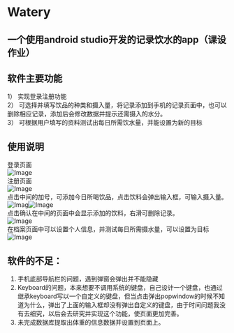 # Watery
## 一个使用android studio开发的记录饮水的app（课设作业）


## 软件主要功能
1）	实现登录注册功能  
2）	可选择并填写饮品的种类和摄入量，将记录添加到手机的记录页面中，也可以删除相应记录，添加后会修改数据并提示还需摄入的水分。  
3）	可根据用户填写的资料测试出每日所需饮水量，并能设置为新的目标  

## 使用说明
登录页面  
![Image](https://github.com/Quinnyuu/Watery/blob/master/app/src/main/res/productShow/login.png)  
注册页面  
 ![Image](https://github.com/Quinnyuu/Watery/blob/master/app/src/main/res/productShow/resign.png)  
点击中间的加号，可添加今日所喝饮品，点击饮料会弹出输入框，可输入摄入量。  
![Imag](https://github.com/Quinnyuu/Watery/blob/master/app/src/main/res/productShow/today.png)![Image](https://github.com/Quinnyuu/Watery/blob/master/app/src/main/res/productShow/today2.png)  
点击确认在中间的页面中会显示添加的饮料，右滑可删除记录。  
![Image](https://github.com/Quinnyuu/Watery/blob/master/app/src/main/res/productShow/record.png)  
在档案页面中可以设置个人信息，并测试每日所需摄水量，可以设置为目标  
![Image](https://github.com/Quinnyuu/Watery/blob/master/app/src/main/res/productShow/me.png)  

## 软件的不足：
1.	手机底部导航栏的问题，遇到弹窗会弹出并不能隐藏
2.	Keyboard的问题，本来想要不调用系统的键盘，自己设计一个键盘，也通过继承keyboard写以一个自定义的键盘，但当点击弹出popwindow的时候不知道为什么，弹出了上面的输入框却没有弹出自定义的键盘，由于时间问题我没有去细究，以后会去研究并实现这个功能，使页面更加完善。
3.	未完成数据库提取出体重的信息数据并设置到页面上。
